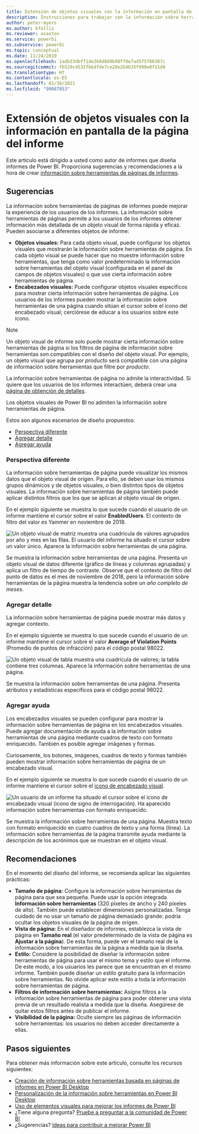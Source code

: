 ```yaml
---
title: Extensión de objetos visuales con la información en pantalla de la página del informe
description: Instrucciones para trabajar con la información sobre herramientas de páginas de informes.
author: peter-myers
ms.author: kfollis
ms.reviewer: asaxton
ms.service: powerbi
ms.subservice: powerbi
ms.topic: conceptual
ms.date: 11/24/2019
ms.openlocfilehash: 1adb33dbff1de368d8d9b98ff0e7ad5f5f88387c
ms.sourcegitcommit: fb529c4532fbbdfde7ce28e2b4b35f990e8f21d9
ms.translationtype: HT
ms.contentlocale: es-ES
ms.lasthandoff: 01/30/2021
ms.locfileid: "99087853"
---
```

# <a name="extend-visuals-with-report-page-tooltips"></a>Extensión de objetos visuales con la información en pantalla de la página del informe

Este artículo está dirigido a usted como autor de informes que diseña informes de Power BI. Proporciona sugerencias y recomendaciones a la hora de crear [información sobre herramientas de páginas de informes](../create-reports/desktop-tooltips.md).

## <a name="suggestions"></a>Sugerencias

La información sobre herramientas de páginas de informes puede mejorar la experiencia de los usuarios de los informes. La información sobre herramientas de páginas permite a los usuarios de los informes obtener información más detallada de un objeto visual de forma rápida y eficaz. Pueden asociarse a diferentes objetos de informe:

- **Objetos visuales:** Para cada objeto visual, puede configurar los objetos visuales que mostrarán la información sobre herramientas de página. En cada objeto visual se puede hacer que no muestre información sobre herramientas, que tenga como valor predeterminado la información sobre herramientas del objeto visual (configurada en el panel de campos de objetos visuales) o que use cierta información sobre herramientas de página.
- **Encabezados visuales:** Puede configurar objetos visuales específicos para mostrar cierta información sobre herramientas de página. Los usuarios de los informes pueden mostrar la información sobre herramientas de una página cuando sitúan el cursor sobre el icono del encabezado visual; cerciórese de educar a los usuarios sobre este icono.

> [!NOTE]
> Un objeto visual de informe solo puede mostrar cierta información sobre herramientas de página si los filtros de página de información sobre herramientas son compatibles con el diseño del objeto visual. Por ejemplo, un objeto visual que agrupa por _producto_ será compatible con una página de información sobre herramientas que filtre por _producto_.
>
> La información sobre herramientas de página no admite la interactividad. Si quiere que los usuarios de los informes interactúen, deberá crear una [página de obtención de detalles](../create-reports/desktop-drillthrough.md).
>
> Los objetos visuales de Power BI no admiten la información sobre herramientas de página.

Estos son algunos escenarios de diseño propuestos:

- [Perspectiva diferente](#different-perspective)
- [Agregar detalle](#add-detail)
- [Agregar ayuda](#add-help)

### <a name="different-perspective"></a>Perspectiva diferente

La información sobre herramientas de página puede visualizar los mismos datos que el objeto visual de origen. Para ello, se deben usar los mismos grupos dinámicos y de objetos visuales, o bien distintos tipos de objetos visuales. La información sobre herramientas de página también puede aplicar distintos filtros que los que se aplican al objeto visual de origen.

En el ejemplo siguiente se muestra lo que sucede cuando el usuario de un informe mantiene el cursor sobre el valor **EnabledUsers**. El contexto de filtro del valor es Yammer en noviembre de 2018.

![Un objeto visual de matriz muestra una cuadrícula de valores agrupados por año y mes en las filas. El usuario del informe ha situado el cursor sobre un valor único. Aparece la información sobre herramientas de una página.](media/report-page-tooltips/suggestion-different-perspective.png)

Se muestra la información sobre herramientas de una página. Presenta un objeto visual de datos diferente (gráfico de líneas y columnas agrupadas) y aplica un filtro de tiempo de contraste. Observe que el contexto de filtro del punto de datos es el mes de noviembre de 2018, pero la información sobre herramientas de la página muestra la tendencia sobre _un año completo de meses_.

### <a name="add-detail"></a>Agregar detalle

La información sobre herramientas de página puede mostrar más datos y agregar contexto.

En el ejemplo siguiente se muestra lo que sucede cuando el usuario de un informe mantiene el cursor sobre el valor **Average of Violation Points** (Promedio de puntos de infracción) para el código postal 98022.

![Un objeto visual de tabla muestra una cuadrícula de valores; la tabla contiene tres columnas. Aparece la información sobre herramientas de una página.](media/report-page-tooltips/suggestion-add-details.png)

Se muestra la información sobre herramientas de una página. Presenta atributos y estadísticas específicos para el código postal 98022.

### <a name="add-help"></a>Agregar ayuda

Los encabezados visuales se pueden configurar para mostrar la información sobre herramientas de página en los encabezados visuales. Puede agregar documentación de ayuda a la información sobre herramientas de una página mediante cuadros de texto con formato enriquecido. También es posible agregar imágenes y formas.

Curiosamente, los botones, imágenes, cuadros de texto y formas también pueden mostrar información sobre herramientas de página de un encabezado visual.

En el ejemplo siguiente se muestra lo que sucede cuando el usuario de un informe mantiene el cursor sobre el [icono de encabezado visual](../create-reports/desktop-visual-elements-for-reports.md).

![Un usuario de un informe ha situado el cursor sobre el icono de encabezado visual (icono de signo de interrogación). Ha aparecido información sobre herramientas con formato enriquecido.](media/report-page-tooltips/suggestion-add-help.png)

Se muestra la información sobre herramientas de una página. Muestra texto con formato enriquecido en cuatro cuadros de texto y una forma (línea). La información sobre herramientas de la página transmite ayuda mediante la descripción de los acrónimos que se muestran en el objeto visual.

## <a name="recommendations"></a>Recomendaciones

En el momento del diseño del informe, se recomienda aplicar las siguientes prácticas:

- **Tamaño de página:** Configure la información sobre herramientas de página para que sea pequeña. Puede usar la opción integrada **Información sobre herramientas** (320 píxeles de ancho y 240 píxeles de alto). También puede establecer dimensiones personalizadas. Tenga cuidado de no usar un tamaño de página demasiado grande: podría ocultar los objetos visuales de la página de origen.
- **Vista de página:** En el diseñador de informes, establezca la vista de página en **Tamaño real** (el valor predeterminado de la vista de página es **Ajustar a la página**). De esta forma, puede ver el tamaño real de la información sobre herramientas de la página a medida que la diseña.
- **Estilo:** Considere la posibilidad de diseñar la información sobre herramientas de página para usar el mismo tema y estilo que el informe. De este modo, a los usuarios les parece que se encuentran en el mismo informe. También puede diseñar un estilo gratuito para la información sobre herramientas. No olvide aplicar este estilo a toda la información sobre herramientas de página.
- **Filtros de información sobre herramientas:** Asigne filtros a la información sobre herramientas de página para poder obtener una vista previa de un resultado realista a medida que la diseña. Asegúrese de quitar estos filtros antes de publicar el informe.
- **Visibilidad de la página:** Oculte siempre las páginas de información sobre herramientas: los usuarios no deben acceder directamente a ellas.

## <a name="next-steps"></a>Pasos siguientes

Para obtener más información sobre este artículo, consulte los recursos siguientes:

- [Creación de información sobre herramientas basada en páginas de informes en Power BI Desktop](../create-reports/desktop-tooltips.md)
- [Personalización de la información sobre herramientas en Power BI Desktop](../create-reports/desktop-custom-tooltips.md)
- [Uso de elementos visuales para mejorar los informes de Power BI](../create-reports/desktop-visual-elements-for-reports.md)
- ¿Tiene alguna pregunta? [Pruebe a preguntar a la comunidad de Power BI](https://community.powerbi.com/)
- ¿Sugerencias? [Ideas para contribuir a mejorar Power BI](https://ideas.powerbi.com/)
